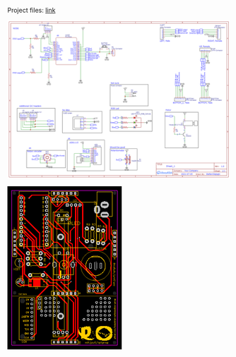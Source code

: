 Project files: [link](https://oshwlab.com/amznit/physical_interface_v1-0#P2)

![Schematic](doc/Schematics/schematic_v1.png)

![pcb](doc/Schematics/pcb_v1.png)